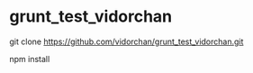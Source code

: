 # grunt_test_vidorchan


 git clone https://github.com/vidorchan/grunt_test_vidorchan.git
 
 npm install
